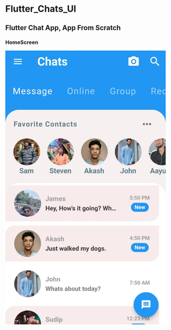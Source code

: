 # Flutter_Chats_UI
## Flutter Chat App, App From Scratch

### HomeScreen

![alt text](https://github.com/Aayush-Basnet/Flutter_Chats_UI/blob/cb395ecfee6f6a1e02102633d1b0ffd2a1996a38/Chat_ui/HomeScreen.jpg)
